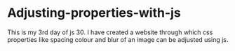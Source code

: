 # Adjusting-properties-with-js
This is my 3rd day of js 30.
I have created a website through which css properties like spacing colour and blur of an image can be adjusted using js.
